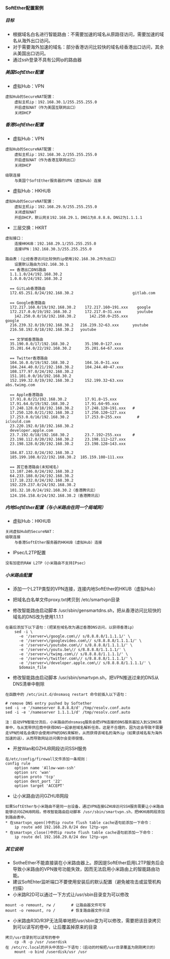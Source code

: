 #### SoftEther配置案例

##### 目标

* 根据域名白名进行智能路由：不需要加速的域名从原路径访问，需要加速的域名从海外出口访问。
* 对于需要海外加速的域名：部分香港访问比较快的域名经香港出口访问，其余从美国出口访问。
* 通过ssh登录不具有公网ip的路由器

##### 美国SoftEther配置

* 虚拟Hub：VPN

```
虚拟Hub的SecureNAT配置：
	虚拟主机ip：192.168.30.1/255.255.255.0
	开启虚拟NAT（作为美国互联网出口）
	关闭DHCP
```

##### 香港SoftEther配置

* 虚拟Hub：VPN

```
虚拟Hub的SecureNAT配置：
	虚拟主机ip：192.168.30.2/255.255.255.0
	开启虚拟NAT（作为香港互联网出口） 
	关闭DHCP

级联连接
	与美国个SoftEther服务器的VPN（虚拟Hub）连接
```

* 虚拟Hub：HKHUB

```
虚拟Hub的SecureNAT配置：
	虚拟主机ip：192.168.29.9/255.255.255.0
	关闭虚拟NAT
	开启DHCP，默认网关192.168.29.1，DNS1为8.8.8.8，DNS2为1.1.1.1
```

* 三层交换：HKRT

```
虚拟接口：
	连接HKHUB：192.168.29.1/255.255.255.0
	连接VPN：192.168.30.3/255.255.255.0

路由表：（让经香港访问比较快的ip使用192.168.30.2作为出口）
	设置默认路由为192.168.30.1	
  == 香港出口DNS路由
  1.1.1.0/24/192.168.30.2
  1.0.0.0/24/192.168.30.2

  == GitLab香港路由
  172.65.251.0/24/192.168.30.2	 						gitlab.com

  == Google香港路由
  172.217.160.0/19/192.168.30.2    172.217.160~191.xxx    google
  172.217.0.0/19/192.168.30.2      172.217.0~31.xxx       youtube
	142.250.0.0/16/192.168.30.2		 142.250.0~255.xxx   		  google	
  216.239.32.0/19/192.168.30.2	 216.239.32~63.xxx      youtube
  216.58.192.0/18/192.168.30.2   youtube
  
  == 文学城香港路由
  35.190.0.0/17/192.168.30.2       35.190.0~127.xxx
  35.201.64.0/22/192.168.30.2      35.201.64~67.xxxx

  == Twitter香港路由
  104.16.0.0/19/192.168.30.2       104.16.0~31.xxx
  104.244.40.0/21/192.168.30.2     104.244.40~47.xxx
  108.177.97.0/24/192.168.30.2
  151.101.0.0/16/192.168.30.2
  152.199.32.0/19/192.168.30.2     152.199.32~63.xxx      abs.twimg.com

  == Apple香港路由
  17.91.8.0/21/192.168.30.2        17.91.8~15.xxx
  17.91.64.0/19/192.168.30.2       17.91.64~95.xxx
  17.248.128.0/18/192.168.30.2     17.248.128~191.xxx   #
  17.250.120.0/21/192.168.30.2     17.250.120~127.xxx
  17.253.0.0/16/192.168.30.2       17.253.0~255.xxx 	  # iclould.com 
  23.220.192.0/18/192.168.30.2
  developer.apple.com
  23.7.192.0/18/192.168.30.2       23.7.192~255.xxx     #
  23.198.112.0/20/192.168.30.2     23.198.112~127.xxx
  23.198.128.0/20/192.168.30.2     23.198.128~143.xxx

  184.87.132.0/24/192.168.30.2
  185.199.108.0/22/192.168.30.2  185.159.108~111.xxx

  == 其它香港路由(未知域名)
  13.107.246.0/24/192.168.30.2
  64.233.188.0/24/192.168.30.2
  117.18.232.0/24/192.168.30.2
  192.229.237.0/24/192.168.30.2
  101.32.10.0/24/192.168.30.2（香港腾讯云）
  124.156.158.0/24/192.168.30.2（香港腾讯云）
```

##### 内地SoftEther配置（与小米路由在同一个局域网）

* 虚拟Hub：HKHUB

```
关闭虚拟Hub的SecureNAT：
级联连接
	与香港SoftEther服务器的HKHUB（虚拟Hub）连接
```

* IPsec/L2TP配置

```
没有加密的RAW L2TP（小米路由不支持IPsec）
```

##### 小米路由配置

* 添加一个L2TP类型的VPN连接，连接内地SoftEther的HKUB（虚拟Hub）
* 把域名白名单文件proxy.txt拷贝到 /etc/smartvpn目录

* 修改智能路由启动脚本 /usr/sbin/gensmartdns.sh，把从香港访问比较快的域名的DNS改为使用1.1.1.1

```
在最后添加下以下语句：(把某些域名改为通过香港DNS访问，以获得香港ip）
    sed -i \
      -e '/server=\/google.com\// s/8.8.8.8/1.1.1.1/' \
      -e '/server=\/googlevideo.com\// s/8.8.8.8/1.1.1.1/' \
      -e '/server=\/youtube.com\// s/8.8.8.8/1.1.1.1/' \
      -e '/server=\/youtu.be\// s/8.8.8.8/1.1.1.1/' \
      -e '/server=\/twimg.com\// s/8.8.8.8/1.1.1.1/' \
      -e '/server=\/twitter.com\// s/8.8.8.8/1.1.1.1/' \
      -e '/server=\/developer.apple.com\// s/8.8.8.8/1.1.1.1/' \
      $domain_file
```

* 修改智能路由启动脚本 /usr/sbin/smartvpn.sh，把VPN推送过来的DNS从DNS清单中剔除

```
在函数中的 /etc/init.d/dnsmasq restart 命令前插入以下语句：

# remove DNS entry pushed by Softether
sed -i -e '/nameserver 8.8.8.8/d' /tmp/resolv.conf.auto
sed -i -e '/nameserver 1.1.1.1/d' /tmp/resolv.conf.auto

注：启动VPN智能分流后，小米路由的dnsmasq服务会把VPN连接的DNS服务器加入到父DNS清单中，与从宽带供应商中获得DNS一起承担域名解析任务。这是不合理的，因为这会导致不需要走VPN的域名会偶尔会使用VPN的DNS来解析，从而获得该域名的海外ip（如果该域名有为海外加速的话），从而导致网站访问偶尔会变得很慢。
```

* 开放Wan和GZHUB网段访问SSH服务

```
在/etc/config/firewall文件添加一条规则：
config rule                                                                
	option name 'Allow-wan-ssh'                                         
	option src 'wan'                                                    
	option proto 'tcp'                                                  
	option dest_port '22'                                               
	option target 'ACCEPT'	
```

* 让小米路由访问GZHUB网段

```
如果SoftEther与小米路由不是同一台设备，通过VPN连接GZHUB访问SSH服务需要让小米路由能够访问GZHUB网段。修改智能路由启动脚本 /usr/sbin/smartvpn.sh，把HKHUB网段添加到路由表中。
* 在smartvpn_open()中的ip route flush table cache语句前添加一下命令：
	ip route add 192.168.29.0/24 dev l2tp-vpn
* 在smartvpn_close()中的ip route flush table cache语句前添加一下命令：
	ip route del 192.168.29.0/24 dev l2tp-vpn
```

##### 其它说明

* SotheEther不能直接装在小米路由器上。原因是SoftEther启用L2TP服务后会导致小米路由的VPN拨号功能失效，因而无法启用小米路由上的智能路由功能。
* 建议SoftEhter监听端口不要使用安装后的默认配置（避免被攻击或监管机构扫描）
* 小米路R2D可以通过一下方式让/usr/sbin目录变为可以修改

```
mount -o remount, rw /       # 让路由器文件可写
mount -o remount, ro /       # 恢复路由器文件只读
```

* 小米路由R3D/R3P无法简单地把/usr/sbin变为可以修改，需要把该目录拷贝到可以读写的卷中，让后覆盖掉原来的目录

```
拷贝/usr目录到可以读写的卷中
	cp -R -p /usr /userdisk
在 /etc/rc.local的开头中添加一下语句：（启动的时候把/usr目录覆盖为刚刚拷贝的）
	mount -o bind /userdisk/usr /usr
```

